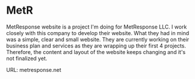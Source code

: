 # MetR

MetResponse website is a project I'm doing for MetResponse LLC. I work closely with this company to develop their website. What they had
in mind was a simple, clear and small website. They are currently working on their business plan and services as they are wrapping up 
their first 4 projects. Therefore, the content and layout of the website keeps changing and it's not finalized yet.

URL: metresponse.net
